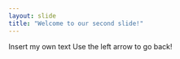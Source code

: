 ```yaml
---
layout: slide
title: "Welcome to our second slide!"
---
```

Insert my own text
Use the left arrow to go back!
